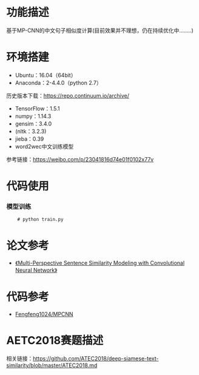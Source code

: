 
# 功能描述
基于MP-CNN的中文句子相似度计算(目前效果并不理想，仍在持续优化中........)

# 环境搭建
* Ubuntu：16.04（64bit）
* Anaconda：2-4.4.0（python 2.7）

历史版本下载：<https://repo.continuum.io/archive/>
* TensorFlow：1.5.1
* numpy：1.14.3
* gensim：3.4.0
* (nltk：3.2.3)
* jieba：0.39
* word2wec中文训练模型

参考链接：<https://weibo.com/p/23041816d74e01f0102x77v>

# 代码使用

### 模型训练
        # python train.py
# 论文参考
* [《Multi-Perspective Sentence Similarity Modeling with Convolutional Neural Network》](http://www.emnlp2015.org/proceedings/EMNLP/pdf/EMNLP181.pdf)

# 代码参考

* [Fengfeng1024/MPCNN](https://github.com/Fengfeng1024/MPCNN)


# AETC2018赛题描述
相关链接：<https://github.com/ATEC2018/deep-siamese-text-similarity/blob/master/ATEC2018.md>
